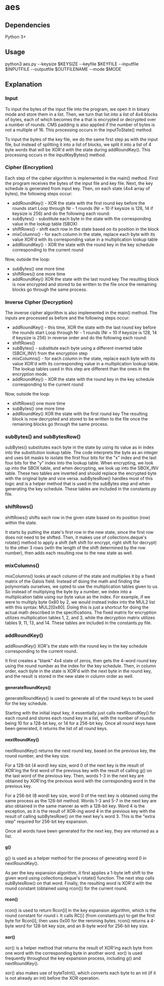 # aes

## Dependencies
Python 3+

## Usage
python3 aes.py --keysize $KEYSIZE --keyfile $KEYFILE --inputfile $INPUTFILE --outputfile $OUTFILENAME --mode $MODE

## Explanation

### Input
To input the bytes of the input file into the program, we open it in binary mode and store them in a list. Then, we turn that list into a list of 4x4 blocks of bytes, each of which becomes the a that is encrypted or decrypted over a number of rounds. CMS padding is also applied if the number of bytes is not a multiple of 16. This processing occurs in the inputToState() method.

To input the bytes of the key file, we do the same first step as with the input file, but instead of splitting it into a list of blocks, we split it into a list of 4 byte words that will be XOR'd with the state during addRoundKey(). This processing occurs in the inputKeyBytes() method.

### Cipher (Encryption)
Each step of the cipher algorithm is implemented in the main() method. First the program receives the bytes of the input file and key file. Next, the key schedule is generated from input key. Then, on each state (4x4 array of bytes), the following steps occur:
* addRoundKey() - XOR the state with the first round key before the rounds start
Loop through Nr - 1 rounds (Nr = 10 if keysize is 128, 14 if keysize is 256) and do the following each round:
* subBytes() - substitute each byte in the state with the corresponding value in the lookup table (SBOX)
* shiftRows() - shift each row in the state based on its position in the block
* mixColumns() - for each column in the state, replace each byte with its value XOR'd with its corresponding value in a multiplication lookup table
* addRoundKey() - XOR the state with the round key in the key schedule corresponding to the current round

Now, outside the loop:
* subBytes() one more time
* shiftRows() one more time
* addRoundKey() XOR the state with the last round key
The resulting block is now encrypted and stored to be written to the file once the remaining blocks go through the same process.

### Inverse Cipher (Decryption)
The inverse cipher algorithm is also implemented in the main() method. The inputs are processed as before and the following steps occur:
* addRoundKey() - this time, XOR the state with the last round key before the rounds start
Loop through Nr - 1 rounds (Nr = 10 if keysize is 128, 14 if keysize is 256) in reverse order and do the following each round:
* shiftRows()
* subBytes() - substitute each byte using a different inverted table (SBOX_INV) from the encryption step
* mixColumns() - for each column in the state, replace each byte with its value XOR'd with its corresponding value in a multiplication lookup table. The lookup tables used in this step are different than the ones in the encryption mode.
* addRoundKey() - XOR the state with the round key in the key schedule corresponding to the current round

Now, outside the loop:
* shiftRows() one more time
* subBytes() one more time
* addRoundKey() XOR the state with the first round key
The resulting block is now decrypted and stored to be written to the file once the remaining blocks go through the same process.

### subBytes() and subBytesRow()
subBytes() substitutes each byte in the state by using its value as in index into the substitution lookup table. The code interprets the byte as an integer and uses bit masks to isolate the first four bits for the "x" index and the last four bits for the "y" index into the lookup table. When encrypting, we look up into the SBOX table, and when decrypting, we look up into the SBOX_INV table. These two tables are inverted and should replace the encrypted byte with the original byte and vice versa. subBytesRow() handles most of this logic and is a helper method that is used in the subBytes step and when generating the key schedule. These tables are included in the constants.py file.

### shiftRows()
shiftRows() shifts each row in the given state based on its position (row) within the state.

It starts by putting the state's first row in the new state, since the first row does not need to be shifted. Then, it makes use of collections.deque's rotate() method to apply a shift (left shift for encrypt, right shift for decrypt) to the other 3 rows (with the length of the shift determined by the row number), then adds each resulting row to the new state as well.

### mixColumns()
mixColumns() looks at each column of the state and multiplies it by a fixed matrix of the Galois field. Instead of doing the math and finding the polynomials ourselves, we opted to use the multiplication tables given to us. So instead of multiplying the byte by a number, we index into a multiplication table using our byte value as the index. For example, if we were to multiply byte 0x80 by 2, we would instead index into the MUL2 list with this syntax: MUL2[0x80]. Doing this is just a shortcut for doing the actual math described in the specifications. The fixed matrix for encryption utilizes multiplication tables 1, 2, and 3, while the decryption matrix utilizes tables 9, 11, 13, and 14. These tables are included in the constants.py file.

### addRoundKey()
addRoundKey() XOR's the state with the round key in the key schedule corresponding to the current round.

It first creates a "blank" 4x4 state of zeros, then gets the 4-word round key using the round number as the index for the key schedule. Then, in column order, each byte in the state is XOR'd with the next byte in the round key, and the result is stored in the new state in column order as well.

#### generateRoundKeys()
generateRoundKeys() is used to generate all of the round keys to be used for the key schedule.

Starting with the initial input key, it essentially just calls nextRoundKey() for each round and stores each round key in a list, with the number of rounds being 10 for a 128-bit key, or 14 for a 256-bit key. Once all round keys have been generated, it returns the list of all round keys.

#### nextRoundKey()
nextRoundKey() returns the next round key, based on the previous key, the round number, and the key size.

For a 128-bit (4 word) key size, word 0 of the next key is the result of XOR'ing the first word of the previous key with the result of calling g() on the last word of the previous key. Then, words 1-3 in the next key are obtained by XOR'ing the previous word with the corresponding word in the previous key.

For a 256-bit (8 word) key size, word 0 of the next key is obtained using the same process as the 128-bit method. Words 1-3 and 5-7 in the next key are also obtained in the same manner as with a 128-bit key. Word 4 is the exception, as it is the result of XOR-ing word 4 in the previous key with the result of calling subBytesRow() on the next key's word 3. This is the "extra step" required for 256-bit key expansion.

Once all words have been generated for the next key, they are returned as a list.

#### g()
g() is used as a helper method for the process of generating word 0 in nextRoundKey().

As per the key expansion algorithm, it first applies a 1-byte left shift to the given word using collections.deque's rotate() function. The next step calls subBytesRow() on that word. Finally, the resulting word is XOR'd with the round constant (obtained using rcon()) for the current round.

#### rcon()
rcon() is used to return Rcon[i] in the key expansion algorithm, which is the round constant for round i. It calls RC[i] (from constants.py) to get the first byte for Rcon[i], then uses 0x00 for the remining bytes. rcon() returns a 4-byte word for 128-bit key size, and an 8-byte word for 256-bit key size.

#### xor()
xor() is a helper method that returns the result of XOR'ing each byte from one word with the corresponding byte in another word. xor() is used frequently throughout the key expansion process, including g() and nextRoundKey().

xor() also makes use of byteToInt(), which converts each byte to an int (if it is not already an int) before the XOR operation.